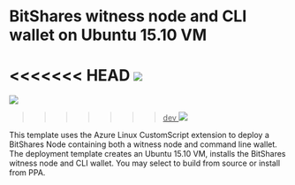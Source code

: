 # BitShares witness node and CLI wallet on Ubuntu 15.10 VM

<<<<<<< HEAD
<a href="https://portal.azure.com/#create/Microsoft.Template/uri/https%3A%2F%2Fraw.githubusercontent.com%2Fryanrfox%2Fazure-quickstart-templates%2Freview%2Fbitshares-ubuntu-vm%2Fazuredeploy.json" target="_blank"><img src="http://azuredeploy.net/deploybutton.png"/></a>
<a href="http://armviz.io/#/?load=https%3A%2F%2Fraw.githubusercontent.com%2Fryanrfox%2Fazure-quickstart-templates%2Freview%2Fbitshares-ubuntu-vm%2Fazuredeploy.json" target="_blank">
=======
<a href="https://portal.azure.com/#create/Microsoft.Template/uri/https%3A%2F%2Fraw.githubusercontent.com%2Fryanrfox%2Fazure-quickstart-templates%2Fdev%2Fbitshares-ubuntu-vm%2Fazuredeploy.json" target="_blank"><img src="http://azuredeploy.net/deploybutton.png"/></a>
<a href="http://armviz.io/#/?load=https%3A%2F%2Fraw.githubusercontent.com%2Fryanrfox%2Fazure-quickstart-templates%2Fdev%2Fbitshares-ubuntu-vm%2Fazuredeploy.json" target="_blank">
>>>>>>> dev
    <img src="http://armviz.io/visualizebutton.png"/>
</a>

This template uses the Azure Linux CustomScript extension to deploy a BitShares Node containing both a witness node and command line wallet.  The deployment template creates an Ubuntu 15.10 VM, installs the BitShares witness node and CLI wallet.  You may select to build from source or install from PPA.   
